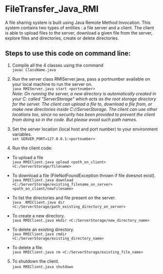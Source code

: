 # FileTransfer_Java_RMI
A file sharing system is built using Java Remote Method Invocation. This system contains two types of entities : a file server and a client.  The client is able to upload files to the server, download a given file from the server, explore files and directories, create or delete directories.

## Steps to use this code on command line:  
1. Compile all the 4 classes using the command  
`javac ClassName.java`

2. Run the server class RMIServer.java, pass a portnumber available on your local machine to run the server on.  
`java RMIServer.java start <portnumber>`  
*Note: On running the server, a new directory is automatically created in your C: called "ServerStorage" which acts as the root storage directory for the server. The client can upload a file to, download a file from, or make new directories inside C://ServerStorage. The client can use other locations too, since no security has been provided to prevent the client from doing so in the code. But please avoid such path names.*

3. Set the server location (local host and port number) to your environment variables.  
`set SERVER_PORT=127.0.0.1:<portnumber>`

4. Run the client code:  
  - To upload a file  
`java RMIClient.java upload <path_on_client> <C:/ServerStorage/filename>`

  - To download a file (FileNotFoundException thrown if file doesnot exist).  
`java RMIClient.java download <C:/ServerStorage/existing_filename_on_server> <path_on_client/newfilename>`  

  - To list the directories and file present on the server.  
`java  RMIClient.java dir <C:/ServerStorage/path_existing_directory_on_server>`

  - To create a new directory.  
`java RMIClient.java mkdir <C:/ServerStorage/new_directory_name>`

  - To delete an existing directory.  
`java RMIClient.java rmdir <C:/ServerStorage/existing_directory_name>`

  - To delete a file.  
`java RMIClient.java rm <C:/ServerStorage/existing_file_name>`

5. To shutdown the client.  
`java RMIClient.java shutdown` 
